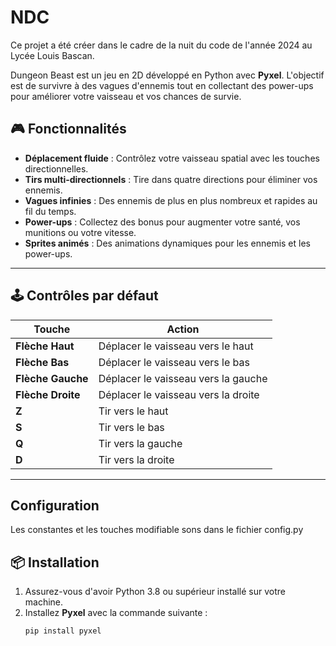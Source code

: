 # NDC

Ce projet a été créer dans le cadre de la nuit du code de l'année 2024 au Lycée Louis Bascan.

Dungeon Beast  est un jeu en 2D développé en Python avec **Pyxel**. L'objectif est de survivre à des vagues d'ennemis tout en collectant des power-ups pour améliorer votre vaisseau et vos chances de survie.


## 🎮 Fonctionnalités

- **Déplacement fluide** : Contrôlez votre vaisseau spatial avec les touches directionnelles.
- **Tirs multi-directionnels** : Tire dans quatre directions pour éliminer vos ennemis.
- **Vagues infinies** : Des ennemis de plus en plus nombreux et rapides au fil du temps.
- **Power-ups** : Collectez des bonus pour augmenter votre santé, vos munitions ou votre vitesse.
- **Sprites animés** : Des animations dynamiques pour les ennemis et les power-ups.

---

## 🕹️ Contrôles par défaut

| Touche          | Action                          |
|------------------|---------------------------------|
| **Flèche Haut**  | Déplacer le vaisseau vers le haut  |
| **Flèche Bas**   | Déplacer le vaisseau vers le bas   |
| **Flèche Gauche**| Déplacer le vaisseau vers la gauche|
| **Flèche Droite**| Déplacer le vaisseau vers la droite|
| **Z**            | Tir vers le haut                |
| **S**            | Tir vers le bas                 |
| **Q**            | Tir vers la gauche              |
| **D**            | Tir vers la droite             |

---

## Configuration

Les constantes et les touches modifiable sons dans le fichier config.py

## 📦 Installation

1. Assurez-vous d'avoir Python 3.8 ou supérieur installé sur votre machine.
2. Installez **Pyxel** avec la commande suivante :
   ```bash
   pip install pyxel